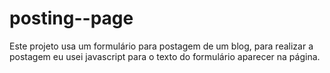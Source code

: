 # posting--page
Este projeto usa um formulário para postagem de um blog, para realizar a postagem eu usei javascript para o texto do formulário aparecer na página.
